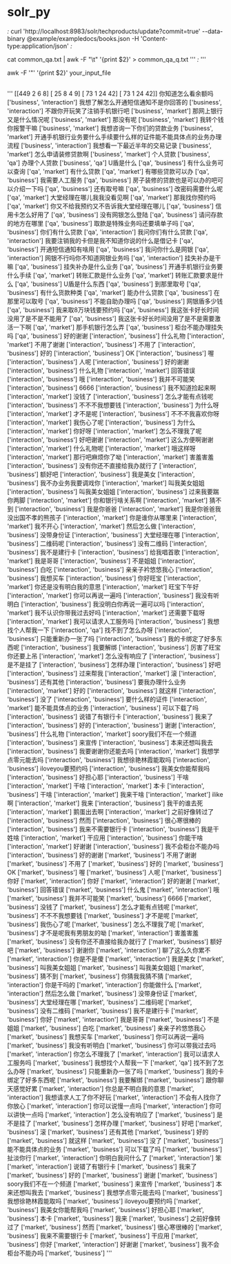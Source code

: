 # solr_py
<delete><query>*:*</query></delete>
curl 'http://localhost:8983/solr/techproducts/update?commit=true' --data-binary @example/exampledocs/books.json -H 'Content-type:application/json'
<delete><query>*:*</query></delete>

cat common_qa.txt | awk -F "\t" '{print $2}' > common_qa_q.txt
'''
<delete><query>*:*</query></delete>
'''

awk -F '"' '{print $2}' your_input_file

##
'''
[[449   2   6   8]
 [ 25   8   4   9]
 [ 73   1  24  42]
 [ 73   1  24  42]]
你知道怎么看余额吗 ['business', 'interaction']
我想了解怎么开通短信通知不是你回答的 ['business', 'interaction']
不跟你开玩笑了注销手机银行吧 ['business', 'market']
那网上银行又是什么情况呢 ['business', 'market']
那没有呢 ['business', 'market']
我转个钱你报警干嘛 ['business', 'market']
我想咨询一下你们的贷款业务 ['business', 'market']
开通手机银行业务要什么手续要什么样的证件能不能具体点的业务办理流程 ['business', 'interaction']
我想看一下最近半年的交易记录 ['business', 'market']
怎么申请装修贷款啊 ['business', 'market']
个人贷款 ['business', 'qa']
办理个人贷款 ['business', 'qa']
U盾是什么 ['qa', 'business']
有什么业务可以查询 ['qa', 'market']
有什么贷款 ['qa', 'market']
有哪些贷款可以办 ['qa', 'business']
我需要人工服务 ['qa', 'business']
房子装修的贷款也是可以办的吧可以介绍一下吗 ['qa', 'business']
还有取号嘛 ['qa', 'business']
改密码需要什么呢 ['qa', 'market']
大堂经理在哪儿我我没看见啊 ['qa', 'market']
那我找你预约吗 ['qa', 'market']
你又不给我预约又不告诉我大堂经理在哪儿 ['qa', 'business']
信用卡怎么好用了 ['qa', 'business']
没有网银怎么登陆 ['qa', 'business']
请问存款的地方在哪里 ['qa', 'business']
取款是特殊业务吗还要填单子吗 ['qa', 'business']
你们有什么贷款 ['qa', 'interaction']
我问你们有什么贷款 ['qa', 'interaction']
我要注销我的卡但是我不知道你说的什么是借记卡 ['qa', 'business']
开通短信通知有啥用 ['qa', 'business']
我问你什么是网银 ['qa', 'interaction']
网银不行吗你不知道网银业务吗 ['qa', 'interaction']
挂失补办是干嘛 ['qa', 'business']
挂失补办是什么业务 ['qa', 'business']
开通手机银行业务要什么手续 ['qa', 'market']
转账汇款是什么业务 ['qa', 'market']
转账汇款要求是什么 ['qa', 'business']
U盾是什么东西 ['qa', 'business']
到那里取号 ['qa', 'business']
有什么货款种类 ['qa', 'market']
能办什么贷款 ['qa', 'business']
在那里可以取号 ['qa', 'business']
不能自助办理吗 ['qa', 'business']
网银盾多少钱 ['qa', 'business']
我来取8万块钱要预约吗 ['qa', 'business']
我这张卡好长时间没用了是不是不能用了 ['qa', 'business']
我这张卡好长时间没用了是不是需要激活一下啊 ['qa', 'market']
那手机银行怎么弄 ['qa', 'business']
柜台不能办理挂失吗 ['qa', 'business']
好的谢谢 ['interaction', 'business']
什么礼物 ['interaction', 'market']
不用了谢谢 ['interaction', 'business']
不用了 ['interaction', 'business']
好的 ['interaction', 'business']
OK ['interaction', 'business']
喔 ['interaction', 'business']
人呢 ['interaction', 'business']
好的谢谢 ['interaction', 'business']
什么礼物 ['interaction', 'market']
回答错误 ['interaction', 'business']
哦 ['interaction', 'business']
我并不可能笑 ['interaction', 'business']
6666 ['interaction', 'business']
我不知道捡起来啊 ['interaction', 'market']
没钱了 ['interaction', 'business']
怎么才能有点钱呢 ['interaction', 'business']
不不不我想要钱 ['interaction', 'business']
为什么呀 ['interaction', 'market']
才不是呢 ['interaction', 'business']
不不不我喜欢你呀 ['interaction', 'market']
我伤心了呢 ['interaction', 'business']
为什么 ['interaction', 'market']
你好呀 ['interaction', 'market']
怎么不理我了呢 ['interaction', 'business']
好吧谢谢 ['interaction', 'market']
这么方便啊谢谢 ['interaction', 'market']
什么礼物呢 ['interaction', 'market']
哦这样呀 ['interaction', 'market']
那行吧麻烦你了呦 ['interaction', 'market']
害羞害羞 ['interaction', 'business']
没有你还不直接给我办就行了 ['interaction', 'business']
额好吧 ['interaction', 'business']
我是美女 ['interaction', 'business']
我不办业务我要调戏你 ['interaction', 'market']
叫我美女姐姐 ['interaction', 'business']
叫我美女姐姐 ['interaction', 'business']
过来我要踹你两脚 ['interaction', 'market']
你和银行啥关系啊 ['interaction', 'market']
猜不到 ['interaction', 'business']
我是你爸爸 ['interaction', 'market']
我是你爸爸我没出国不孝的熊孩子 ['interaction', 'market']
你是谁你从哪里来 ['interaction', 'market']
我不开心 ['interaction', 'market']
然后怎么做 ['interaction', 'business']
没带身份证 ['interaction', 'business']
大堂经理在哪 ['interaction', 'business']
二维码呢 ['interaction', 'business']
没有二维码 ['interaction', 'business']
我不是建行卡 ['interaction', 'business']
给我唱首歌 ['interaction', 'market']
我是哥哥 ['interaction', 'business']
不是姐姐 ['interaction', 'business']
白吃 ['interaction', 'business']
亲亲子衿悠悠我心 ['interaction', 'business']
我想买车 ['interaction', 'business']
你好旺宝 ['interaction', 'market']
你还是没有明白我的意思 ['interaction', 'market']
旺宝下午好 ['interaction', 'market']
你可以再说一遍吗 ['interaction', 'business']
我没有听明白 ['interaction', 'business']
我没明白你再说一遍可以吗 ['interaction', 'market']
我不认识你带我过去好吗 ['interaction', 'market']
还需要下载呀 ['interaction', 'market']
我可以请求人工服务吗 ['interaction', 'business']
我想找个人帮我一下 ['interaction', 'qa']
找不到了怎么办呀 ['interaction', 'business']
只能重新办一张了吗 ['interaction', 'business']
我的卡绑定了好多东西呢 ['interaction', 'business']
我要解绑 ['interaction', 'business']
厉害了旺宝你还要上吊 ['interaction', 'market']
怎么没有响应了 ['interaction', 'business']
是不是挂了 ['interaction', 'business']
怎样办理 ['interaction', 'business']
好吧 ['interaction', 'business']
过来帮我 ['interaction', 'market']
滚 ['interaction', 'business']
还有其他 ['interaction', 'business']
要我办理什么业务 ['interaction', 'market']
好的 ['interaction', 'business']
就这样 ['interaction', 'business']
没了 ['interaction', 'business']
要什么样的证件 ['interaction', 'market']
能不能具体点的业务 ['interaction', 'business']
可以下载了吗 ['interaction', 'business']
说错了有银行卡 ['interaction', 'business']
我来了 ['interaction', 'business']
好的 ['interaction', 'business']
谢谢 ['interaction', 'business']
什么礼物 ['interaction', 'market']
soory我们不在一个频道 ['interaction', 'business']
来宣传 ['interaction', 'business']
本来还想叫我去 ['interaction', 'business']
我要谢谢你还能去吗 ['interaction', 'market']
我想学点零元能去吗 ['interaction', 'business']
我想徐艳林霞能取吗 ['interaction', 'business']
iloveyou要预约吗 ['interaction', 'business']
我美女你能帮我吗 ['interaction', 'business']
好担心耶 ['interaction', 'business']
干啥 ['interaction', 'market']
干啥 ['interaction', 'market']
本卡 ['interaction', 'business']
干啥 ['interaction', 'market']
我来干啥 ['interaction', 'market']
ilike啊 ['interaction', 'market']
我来 ['interaction', 'business']
我干的谁去死 ['interaction', 'market']
鹅蛋出去啊 ['interaction', 'market']
之前好像转过了 ['interaction', 'business']
然而 ['interaction', 'business']
很心寒很棒的 ['interaction', 'business']
我来不需要银行卡 ['interaction', 'business']
我是干姓啥 ['interaction', 'market']
干应用 ['interaction', 'business']
你能干啥 ['interaction', 'market']
好谢谢 ['interaction', 'business']
我不会柜台不能办吗 ['interaction', 'business']
好的谢谢 ['market', 'business']
不用了谢谢 ['market', 'business']
不用了 ['market', 'business']
好的 ['market', 'business']
OK ['market', 'business']
喔 ['market', 'business']
人呢 ['market', 'business']
你好 ['market', 'interaction']
你好 ['market', 'interaction']
好的谢谢 ['market', 'business']
回答错误 ['market', 'business']
什么鬼 ['market', 'interaction']
哦 ['market', 'business']
我并不可能笑 ['market', 'business']
6666 ['market', 'business']
没钱了 ['market', 'business']
怎么才能有点钱呢 ['market', 'business']
不不不我想要钱 ['market', 'business']
才不是呢 ['market', 'business']
我伤心了呢 ['market', 'business']
怎么不理我了呢 ['market', 'business']
才不是呢我有男朋友的呦 ['market', 'interaction']
害羞害羞 ['market', 'business']
没有你还不直接给我办就行了 ['market', 'business']
额好吧 ['market', 'business']
谢谢你 ['market', 'interaction']
聊了这么久你累不 ['market', 'interaction']
你是不是傻 ['market', 'interaction']
我是美女 ['market', 'business']
叫我美女姐姐 ['market', 'business']
叫我美女姐姐 ['market', 'business']
猜不到 ['market', 'business']
你猜我我猜不猜 ['market', 'interaction']
你是干吗的 ['market', 'interaction']
你能做什么 ['market', 'interaction']
然后怎么做 ['market', 'business']
没带身份证 ['market', 'business']
大堂经理在哪 ['market', 'business']
二维码呢 ['market', 'business']
没有二维码 ['market', 'business']
我不是建行卡 ['market', 'business']
你好 ['market', 'interaction']
我是哥哥 ['market', 'business']
不是姐姐 ['market', 'business']
白吃 ['market', 'business']
亲亲子衿悠悠我心 ['market', 'business']
我想买车 ['market', 'business']
你可以再说一遍吗 ['market', 'business']
我没有听明白 ['market', 'business']
你可以带我过去吗 ['market', 'interaction']
你怎么不理我了 ['market', 'interaction']
我可以请求人工服务吗 ['market', 'business']
我想找个人帮我一下 ['market', 'qa']
找不到了怎么办呀 ['market', 'business']
只能重新办一张了吗 ['market', 'business']
我的卡绑定了好多东西呢 ['market', 'business']
我要解绑 ['market', 'business']
跟你聊天感觉好累 ['market', 'interaction']
你总是不明白我的意思 ['market', 'interaction']
我想请求人工了你不好玩 ['market', 'interaction']
不会有人找你了你放心 ['market', 'interaction']
你可以说慢一点吗 ['market', 'interaction']
你可以讲快一点吗 ['market', 'interaction']
怎么没有响应了 ['market', 'business']
是不是挂了 ['market', 'business']
怎样办理 ['market', 'business']
好吧 ['market', 'business']
滚 ['market', 'business']
还有其他 ['market', 'business']
好的 ['market', 'business']
就这样 ['market', 'business']
没了 ['market', 'business']
能不能具体点的业务 ['market', 'business']
可以下载了吗 ['market', 'business']
扯淡你行 ['market', 'interaction']
你明白我问什么了 ['market', 'interaction']
笨 ['market', 'interaction']
说错了有银行卡 ['market', 'business']
我来了 ['market', 'business']
好的 ['market', 'business']
谢谢 ['market', 'business']
soory我们不在一个频道 ['market', 'business']
来宣传 ['market', 'business']
本来还想叫我去 ['market', 'business']
我想学点零元能去吗 ['market', 'business']
我想徐艳林霞能取吗 ['market', 'business']
iloveyou要预约吗 ['market', 'business']
我美女你能帮我吗 ['market', 'business']
好担心耶 ['market', 'business']
本卡 ['market', 'business']
我来 ['market', 'business']
之前好像转过了 ['market', 'business']
然而 ['market', 'business']
很心寒很棒的 ['market', 'business']
我来不需要银行卡 ['market', 'business']
干应用 ['market', 'business']
你好 ['market', 'interaction']
好谢谢 ['market', 'business']
我不会柜台不能办吗 ['market', 'business']
'''